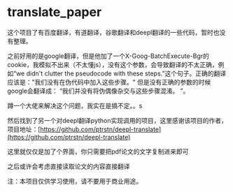 # translate_paper

这个项目了有百度翻译，有道翻译，谷歌翻译和deepl翻译的一些代码，暂时也没有整理。

之前好用的是google翻译，但是他加了一个X-Goog-BatchExecute-Bgr的cookie，我模拟不出来（不太懂js），没有这个参数，会导致翻译的不太正确，例如“we didn't clutter the pseudocode with these steps.”这个句子。正确的翻译应该是："我们没有在伪代码中加入这些步骤。" 但是没有正确的参数的时候google会翻译成： “我们并没有将伪偶像杂交与这些步骤混淆。 ”。

蹲一个大佬来解决这个问题，我实在是搞不定。。s

然后找到了另一个对deepl翻译python实现调用的项目，这里感谢该项目的作者，项目地址：[https://github.com/ptrstn/deepl-translate](https://github.com/ptrstn/deepl-translate)

这里就仅仅是加了个界面，你只需要把pdf论文的文字复制进来即可

之后或许会考虑直接读取论文的内容直接翻译

注：本项目仅供学习使用，请不要用于商业用途。